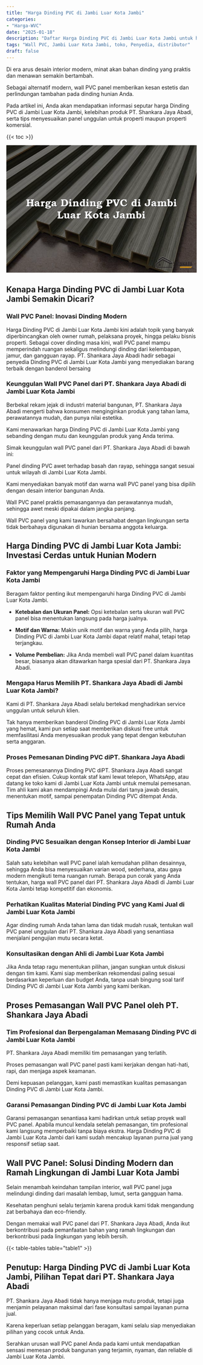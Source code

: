 ```yaml
---
title: "Harga Dinding PVC di Jambi Luar Kota Jambi"
categories: 
- "Harga-WVC"
date: "2025-01-18"
description: "Daftar Harga Dinding PVC di Jambi Luar Kota Jambi untuk hunian, perkantoran, dan ritel. Panel berkualitas, beragam motif, variasi warna elegan, beserta layanan pemasangan ditangani oleh tim berpengalaman dan kepastian resmi!|Jasa penyediaan Dinding PVC di Jambi Luar Kota Jambi bagi keperluan tempat tinggal, perkantoran, maupun toko, beserta produk terbaik dan pemasangan oleh tenaga ahli profesional dan kepastian resmi.|Pilihan Dinding PVC di Jambi Luar Kota Jambi yang andal untuk tempat tinggal, office, dan toko, dengan material unggulan dan pemasangan dikerjakan oleh tenaga ahli ahli dan garansi resmi.|Penyediaan Dinding PVC di Jambi Luar Kota Jambi bagi tempat tinggal, kantor, serta gerai, dengan produk unggulan dan instalasi dikerjakan oleh tenaga ahli berpengalaman, disertai beserta garansi resmi.}"
tags: "Wall PVC, Jambi Luar Kota Jambi, toko, Penyedia, distributor"
draft: false
---
```


Di era arus desain interior modern, minat akan bahan dinding yang praktis dan menawan semakin bertambah.

Sebagai alternatif modern, wall PVC panel memberikan kesan estetis dan perlindungan tambahan pada dinding hunian Anda.

Pada artikel ini, Anda akan mendapatkan informasi seputar harga Dinding PVC di Jambi Luar Kota Jambi, kelebihan produk PT. Shankara Jaya Abadi, serta tips menyesuaikan panel unggulan untuk properti maupun properti komersial.

{{< toc >}}

![Harga Dinding PVC di Jambi Luar Kota Jambi](/images/Harga-WVC/Harga-Dinding-PVC-di-Jambi-Luar-Kota-Jambi.png)


## Kenapa Harga Dinding PVC di Jambi Luar Kota Jambi Semakin Dicari?

### Wall PVC Panel: Inovasi Dinding Modern

Harga Dinding PVC di Jambi Luar Kota Jambi kini adalah topik yang banyak diperbincangkan oleh owner rumah, pelaksana proyek, hingga pelaku bisnis properti. Sebagai cover dinding masa kini, wall PVC panel mampu memperindah ruangan sekaligus melindungi dinding dari kelembapan, jamur, dan gangguan rayap. PT. Shankara Jaya Abadi hadir sebagai penyedia Dinding PVC di Jambi Luar Kota Jambi yang menyediakan barang terbaik dengan banderol bersaing

### Keunggulan Wall PVC Panel dari PT. Shankara Jaya Abadi di Jambi Luar Kota Jambi

Berbekal rekam jejak di industri material bangunan, PT. Shankara Jaya Abadi mengerti bahwa konsumen menginginkan produk yang tahan lama, perawatannya mudah, dan punya nilai estetika.

Kami menawarkan harga Dinding PVC di Jambi Luar Kota Jambi yang sebanding dengan mutu dan keunggulan produk yang Anda terima.

Simak keunggulan wall PVC panel dari PT. Shankara Jaya Abadi di bawah ini:

Panel dinding PVC awet terhadap basah dan rayap, sehingga sangat sesuai untuk wilayah di Jambi Luar Kota Jambi.

Kami menyediakan banyak motif dan warna wall PVC panel yang bisa dipilih dengan desain interior bangunan Anda.

Wall PVC panel praktis pemasangannya dan perawatannya mudah, sehingga awet meski dipakai dalam jangka panjang.

Wall PVC panel yang kami tawarkan bersahabat dengan lingkungan serta tidak berbahaya digunakan di hunian bersama anggota keluarga.

## Harga Dinding PVC di Jambi Luar Kota Jambi: Investasi Cerdas untuk Hunian Modern

### Faktor yang Mempengaruhi Harga Dinding PVC di Jambi Luar Kota Jambi

Beragam faktor penting ikut mempengaruhi harga Dinding PVC di Jambi Luar Kota Jambi.

- **Ketebalan dan Ukuran Panel:** Opsi ketebalan serta ukuran wall PVC panel bisa menentukan langsung pada harga jualnya.

- **Motif dan Warna:** Makin unik motif dan warna yang Anda pilih, harga Dinding PVC di Jambi Luar Kota Jambi dapat relatif mahal, tetapi tetap terjangkau.

- **Volume Pembelian:** Jika Anda membeli wall PVC panel dalam kuantitas besar, biasanya akan ditawarkan harga spesial dari PT. Shankara Jaya Abadi.

### Mengapa Harus Memilih PT. Shankara Jaya Abadi di Jambi Luar Kota Jambi?

Kami di PT. Shankara Jaya Abadi selalu bertekad menghadirkan service unggulan untuk seluruh klien.

Tak hanya memberikan banderol Dinding PVC di Jambi Luar Kota Jambi yang hemat, kami pun setiap saat memberikan diskusi free untuk memfasilitasi Anda menyesuaikan produk yang tepat dengan kebutuhan serta anggaran.

### Proses Pemesanan Dinding PVC diPT. Shankara Jaya Abadi

Proses pemesanannya Dinding PVC diPT. Shankara Jaya Abadi sangat cepat dan efisien. Cukup kontak staf kami lewat telepon, WhatsApp, atau datang ke toko kami di Jambi Luar Kota Jambi untuk memulai pemesanan. Tim ahli kami akan mendampingi Anda mulai dari tanya jawab desain, menentukan motif, sampai penempatan Dinding PVC ditempat Anda.

## Tips Memilih Wall PVC Panel yang Tepat untuk Rumah Anda

### Dinding PVC Sesuaikan dengan Konsep Interior di Jambi Luar Kota Jambi

Salah satu kelebihan wall PVC panel ialah kemudahan pilihan desainnya, sehingga Anda bisa menyesuaikan varian wood, sederhana, atau gaya modern mengikuti tema ruangan rumah. Berapa pun corak yang Anda tentukan, harga wall PVC panel dari PT. Shankara Jaya Abadi di Jambi Luar Kota Jambi tetap kompetitif dan ekonomis.

### Perhatikan Kualitas Material Dinding PVC yang Kami Jual di Jambi Luar Kota Jambi

Agar dinding rumah Anda tahan lama dan tidak mudah rusak, tentukan wall PVC panel unggulan dari PT. Shankara Jaya Abadi yang senantiasa menjalani pengujian mutu secara ketat.

### Konsultasikan dengan Ahli di Jambi Luar Kota Jambi

Jika Anda tetap ragu menentukan pilihan, jangan sungkan untuk diskusi dengan tim kami. Kami siap memberikan rekomendasi paling sesuai berdasarkan keperluan dan budget Anda, tanpa usah bingung soal tarif Dinding PVC di Jambi Luar Kota Jambi yang kami berikan.

## Proses Pemasangan Wall PVC Panel oleh PT. Shankara Jaya Abadi

### Tim Profesional dan Berpengalaman Memasang Dinding PVC di Jambi Luar Kota Jambi

PT. Shankara Jaya Abadi memiliki tim pemasangan yang terlatih.

Proses pemasangan wall PVC panel pasti kami kerjakan dengan hati-hati, rapi, dan menjaga aspek keamanan.

Demi kepuasan pelanggan, kami pasti memastikan kualitas pemasangan Dinding PVC di Jambi Luar Kota Jambi.

### Garansi Pemasangan Dinding PVC di Jambi Luar Kota Jambi

Garansi pemasangan senantiasa kami hadirkan untuk setiap proyek wall PVC panel. Apabila muncul kendala setelah pemasangan, tim profesional kami langsung memperbaiki tanpa biaya ekstra. Harga Dinding PVC di Jambi Luar Kota Jambi dari kami sudah mencakup layanan purna jual yang responsif setiap saat.

## Wall PVC Panel: Solusi Dinding Modern dan Ramah Lingkungan di Jambi Luar Kota Jambi

Selain menambah keindahan tampilan interior, wall PVC panel juga melindungi dinding dari masalah lembap, lumut, serta gangguan hama.

Kesehatan penghuni selalu terjamin karena produk kami tidak mengandung zat berbahaya dan eco-friendly.

Dengan memakai wall PVC panel dari PT. Shankara Jaya Abadi, Anda ikut berkontribusi pada pemanfaatan bahan yang ramah lingkungan dan berkontribusi pada lingkungan yang lebih bersih.

{{< table-tables table="table1" >}}

## Penutup: Harga Dinding PVC di Jambi Luar Kota Jambi, Pilihan Tepat dari PT. Shankara Jaya Abadi

PT. Shankara Jaya Abadi tidak hanya menjaga mutu produk, tetapi juga menjamin pelayanan maksimal dari fase konsultasi sampai layanan purna jual.

Karena keperluan setiap pelanggan beragam, kami selalu siap menyediakan pilihan yang cocok untuk Anda.

Serahkan urusan wall PVC panel Anda pada kami untuk mendapatkan sensasi memesan produk bangunan yang terjamin, nyaman, dan reliable di Jambi Luar Kota Jambi.